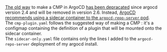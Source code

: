 [The old way](https://argo-cd.readthedocs.io/en/stable/user-guide/config-management-plugins/#option-1-configure-plugins-via-argo-cd-configmap) to make a CMP in ArgoCD [has been depracated](https://argo-cd.readthedocs.io/en/latest/operator-manual/upgrading/2.4-2.5/#argocd-cm-plugins-cmps-are-deprecated) since argocd version 2.4 and will be removed in version 2.6. Instead, [ArgoCD recommends using a sidecar container to the `argocd-repo-server` pod](https://argo-cd.readthedocs.io/en/stable/user-guide/config-management-plugins/#option-2-configure-plugin-via-sidecar).<br>
The `cmp-plugin.yaml` follows the suggested way of making a CMP : it's a configmap containing the definition of a plugin that will be mounted onto the sidecar container.<br>
The `sidecar-only.yaml` file contains only the lines I added to the `argocd-repo-server` deployment of my argocd install.<br>
